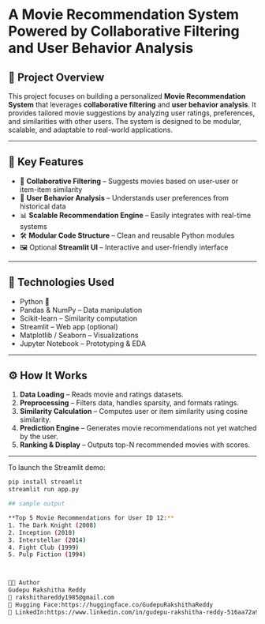 # A Movie Recommendation System Powered by Collaborative Filtering and User Behavior Analysis

## 📌 Project Overview

This project focuses on building a personalized **Movie Recommendation System** that leverages **collaborative filtering** and **user behavior analysis**. It provides tailored movie suggestions by analyzing user ratings, preferences, and similarities with other users. The system is designed to be modular, scalable, and adaptable to real-world applications.

---

## 🚀 Key Features

- 🎯 **Collaborative Filtering** – Suggests movies based on user-user or item-item similarity
- 🧠 **User Behavior Analysis** – Understands user preferences from historical data
- 📊 **Scalable Recommendation Engine** – Easily integrates with real-time systems
- 🛠️ **Modular Code Structure** – Clean and reusable Python modules
- 🖼️ Optional **Streamlit UI** – Interactive and user-friendly interface

---

## 🧠 Technologies Used

- Python 🐍  
- Pandas & NumPy – Data manipulation  
- Scikit-learn – Similarity computation  
- Streamlit – Web app (optional)  
- Matplotlib / Seaborn – Visualizations  
- Jupyter Notebook – Prototyping & EDA  

---

## ⚙️ How It Works

1. **Data Loading** – Reads movie and ratings datasets.
2. **Preprocessing** – Filters data, handles sparsity, and formats ratings.
3. **Similarity Calculation** – Computes user or item similarity using cosine similarity.
4. **Prediction Engine** – Generates movie recommendations not yet watched by the user.
5. **Ranking & Display** – Outputs top-N recommended movies with scores.

---



To launch the Streamlit demo:

```bash
pip install streamlit
streamlit run app.py

## sample output

**Top 5 Movie Recommendations for User ID 12:**
1. The Dark Knight (2008)
2. Inception (2010)
3. Interstellar (2014)
4. Fight Club (1999)
5. Pulp Fiction (1994)



🧑‍💻 Author
Gudepu Rakshitha Reddy
📧 rakshithareddy1985@gmail.com
🔗 Hugging Face:https://huggingface.co/GudepuRakshithaReddy
🔗 LinkedIn:https://www.linkedin.com/in/gudepu-rakshitha-reddy-516aa72a9/



